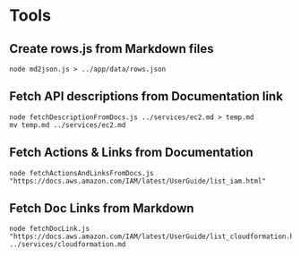 # Tools

## Create rows.js from Markdown files

```
node md2json.js > ../app/data/rows.json 
```

## Fetch API descriptions from Documentation link

```
node fetchDescriptionFromDocs.js ../services/ec2.md > temp.md
mv temp.md ../services/ec2.md
```

## Fetch Actions & Links from Documentation

```
node fetchActionsAndLinksFromDocs.js "https://docs.aws.amazon.com/IAM/latest/UserGuide/list_iam.html"
```

## Fetch Doc Links from Markdown

```
node fetchDocLink.js "https://docs.aws.amazon.com/IAM/latest/UserGuide/list_cloudformation.html" ../services/cloudformation.md
```
